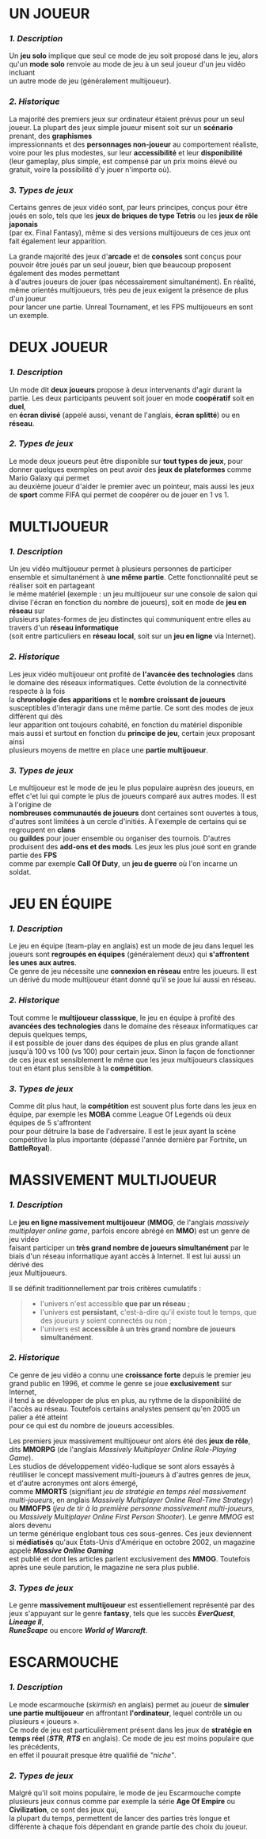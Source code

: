 # **UN JOUEUR**


### **_1. Description_**

Un **jeu solo** implique que seul ce mode de jeu soit proposé dans le jeu, alors qu'un **mode solo** renvoie au mode de jeu à un seul joueur d'un jeu vidéo incluant  
un autre mode de jeu (généralement multijoueur).


### **_2. Historique_**

La majorité des premiers jeux sur ordinateur étaient prévus pour un seul joueur. La plupart des jeux simple joueur misent soit sur un **scénario** prenant, des **graphismes**  
impressionnants et des **personnages non-joueur** au comportement réaliste, voire pour les plus modestes, sur leur **accessibilité** et leur **disponibilité**  
(leur gameplay, plus simple, est compensé par un prix moins élevé ou gratuit, voire la possibilité d'y jouer n'importe où).


### **_3. Types de jeux_**

Certains genres de jeux vidéo sont, par leurs principes, conçus pour être joués en solo, tels que les **jeux de briques de type Tetris** ou les **jeux de rôle japonais**  
(par ex. Final Fantasy), même si des versions multijoueurs de ces jeux ont fait également leur apparition.

La grande majorité des jeux d'**arcade** et de **consoles** sont conçus pour pouvoir être joués par un seul joueur, bien que beaucoup proposent également des modes permettant  
à d'autres joueurs de jouer (pas nécessairement simultanément). En réalité, même orientés multijoueurs, très peu de jeux exigent la présence de plus d'un joueur  
pour lancer une partie. Unreal Tournament, et les FPS multijoueurs en sont un exemple.  



# **DEUX JOUEUR**


### **_1. Description_**

Un mode dit **deux joueurs** propose à deux intervenants d'agir durant la partie. Les deux participants peuvent soit jouer en mode **coopératif** soit en **duel**,  
en **écran divisé** (appelé aussi, venant de l'anglais, **écran splitté**) ou en **réseau**.


### **_2. Types de jeux_**

Le mode deux joueurs peut être disponible sur **tout types de jeux**, pour donner quelques exemples on peut avoir des **jeux de plateformes** comme Mario Galaxy qui permet  
au deuxième joueur d'aider le premier avec un pointeur, mais aussi les jeux de **sport** comme FIFA qui permet de coopérer ou de jouer en 1 vs 1.



# **MULTIJOUEUR**


### **_1. Description_**

Un jeu vidéo multijoueur permet à plusieurs personnes de participer ensemble et simultanément à **une même partie**. Cette fonctionnalité peut se réaliser soit en partageant  
le même matériel (exemple : un jeu multijoueur sur une console de salon qui divise l'écran en fonction du nombre de joueurs), soit en mode de **jeu en réseau** sur  
plusieurs plates-formes de jeu distinctes qui communiquent entre elles au travers d'un **réseau informatique**  
(soit entre particuliers en **réseau local**, soit sur un **jeu en ligne** via Internet).


### **_2. Historique_**

Les jeux vidéo multijoueur ont profité de **l'avancée des technologies** dans le domaine des réseaux informatiques. Cette évolution de la connectivité respecte à la fois  
la **chronologie des apparitions** et le **nombre croissant de joueurs** susceptibles d'interagir dans une même partie. Ce sont des modes de jeux différent qui dès  
leur apparition ont toujours cohabité, en fonction du matériel disponible mais aussi et surtout en fonction du **principe de jeu**, certain jeux proposant ainsi  
plusieurs moyens de mettre en place une **partie multijoueur**. 


### **_3. Types de jeux_**

Le multijoueur est le mode de jeu le plus populaire auprèsn des joueurs, en effet c'et lui qui compte le plus de joueurs comparé aux autres modes. Il est à l'origine de  
**nombreuses communautés de joueurs** dont certaines sont ouvertes à tous, d'autres sont limitées à un cercle d'initiés. À l'exemple de certains qui se regroupent en **clans**  
ou **guildes** pour jouer ensemble ou organiser des tournois. D'autres produisent des **add-ons et des mods**. Les jeux les plus joué sont en grande partie des **FPS**  
comme par exemple **Call Of Duty**, un **jeu de guerre** où l'on incarne un soldat. 



# **JEU EN ÉQUIPE**


### **_1. Description_**

Le jeu en équipe (team-play en anglais) est un mode de jeu dans lequel les joueurs sont **regroupés en équipes** (généralement deux) qui **s'affrontent les unes aux autres**.  
Ce genre de jeu nécessite une **connexion en réseau** entre les joueurs. Il est un dérivé du mode multijoueur étant donné qu'il se joue lui aussi en réseau.


### **_2. Historique_**

Tout comme le **multijoueur classsique**, le jeu en équipe à profité des **avancées des technologies** dans le domaine des réseaux informatiques car depuis quelques temps,  
il est possible de jouer dans des équipes de plus en plus grande allant jusqu'à 100 vs 100 (vs 100) pour certain jeux. Sinon la façon de fonctionner de ces jeux 
est sensiblement le même que les jeux multijoueurs classiques tout en étant plus sensible à la **compétition**.


### **_3. Types de jeux_**

Comme dit plus haut, la **compétition** est souvent plus forte dans les jeux en équipe, par exemple les **MOBA** comme League Of Legends où deux équipes de 5 s'affrontent  
pour pour détruire la base de l'adversaire. Il est le jeux ayant la scène compétitive la plus importante (dépassé l'année dernière par Fortnite, un **BattleRoyal**).



# **MASSIVEMENT MULTIJOUEUR**


### **_1. Description_**

Le **jeu en ligne massivement multijoueur** (**MMOG**, de l'anglais *massively multiplayer online game*, parfois encore abrégé en **MMO**) est un genre de jeu vidéo  
faisant participer un **très grand nombre de joueurs simultanément** par le biais d'un réseau informatique ayant accès à Internet. Il est lui aussi un dérivé des  
jeux Multijoueurs.

Il se définit traditionnellement par trois critères cumulatifs :

> * l'univers n'est accessible **que par un réseau** ;
> * l'univers est **persistant**, c'est-à-dire qu'il existe tout le temps, que des joueurs y soient connectés ou non ;
> * l'univers est **accessible à un très grand nombre de joueurs simultanément**.


### **_2. Historique_**

Ce genre de jeu vidéo a connu une **croissance forte** depuis le premier jeu grand public en 1996, et comme le genre se joue **exclusivement** sur Internet,  
il tend à se développer de plus en plus, au rythme de la disponibilité de l'accès au réseau. Toutefois certains analystes pensent qu'en 2005 un palier a été atteint  
pour ce qui est du nombre de joueurs accessibles. 

Les premiers jeux massivement multijoueur ont alors été des **jeux de rôle**, dits **MMORPG** (de l'anglais *Massively Multiplayer Online Role-Playing Game*).  
Les studios de développement vidéo-ludique se sont alors essayés à réutiliser le concept massivement multi-joueurs à d'autres genres de jeux, et d'autre acronymes ont alors émergé,  
comme **MMORTS** (signifiant *jeu de stratégie en temps réel massivement multi-joueurs*, en anglais *Massively Multiplayer Online Real-Time Strategy*)  
ou **MMOFPS** (*jeu de tir à la première personne massivement multi-joueurs*, ou *Massively Multiplayer Online First Person Shooter*). Le genre *MMOG* est alors devenu  
un terme générique englobant tous ces sous-genres. Ces jeux deviennent si **médiatisés** qu'aux États-Unis d'Amérique en octobre 2002, un magazine appelé **_Massive Online Gaming_**  
est publié et dont les articles parlent exclusivement des **MMOG**. Toutefois après une seule parution, le magazine ne sera plus publié.


### **_3. Types de jeux_**

Le genre **massivement multijoueur** est essentiellement représenté par des jeux s'appuyant sur le genre **fantasy**, tels que les succès **_EverQuest_**, **_Lineage II_**,  
**_RuneScape_** ou encore **_World of Warcraft_**.  



# **ESCARMOUCHE**


### **_1. Description_**

Le mode escarmouche (*skirmish* en anglais) permet au joueur de **simuler une partie multijoueur** en affrontant **l'ordinateur**, lequel contrôle un ou plusieurs « joueurs ».  
Ce mode de jeu est particulièrement présent dans les jeux de **stratégie en temps réel** (**_STR_**, **_RTS_** en anglais). Ce mode de jeu est moins populaire que les précédents,  
en effet il pouurait presque être qualifié de *"niche"*.


### **_2. Types de jeux_**

Malgré qu'il soit moins populaire, le mode de jeu Escarmouche compte plusieurs jeux connus comme par exemple la série **Age Of Empire** ou **Civilization**, ce sont des jeux qui,  
la plupart du temps, permettent de lancer des parties très longue et différente à chaque fois dépendant en grande partie des choix du joueur.
